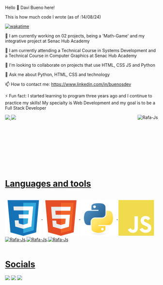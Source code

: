 Hello 👋
Davi Bueno here!

This is how much code I wrote (as of :14/08/24)

[![wakatime](https://wakatime.com/badge/user/14e75f44-94d0-4ad8-9a79-459b03179129.svg)](https://wakatime.com/@14e75f44-94d0-4ad8-9a79-459b03179129 )

🔭 I am currently working on 02 projects, being a 'Math-Game' and my integrative project at Senac Hub Academy

🌱 I am currently attending a Technical Course in Systems Development and a Technical Course in Computer Graphics at Senac Hub Academy

👯 I'm looking to collaborate on projects that use HTML, CSS JS and Python

💬 Ask me about Python, HTML, CSS and technology

📫 How to contact me: https://www.linkedin.com/in/buenosdev

⚡ Fun fact: I started learning to program three years ago and I continue to practice my skills! My specialty is Web Development and my goal is to be a Full Stack Developer




<img align="right" height="170em"  alt="Rafa-Js" src="https://media.discordapp.net/attachments/706117027408117801/1273659085408964659/3IsP.gif?ex=66bf6af5&is=66be1975&hm=f27c9471433b67c555801be2eb7da48c675e1ec6079981e0748fb4f410fa415a&=">



<table>
  <a href="https://github.com/buenosdev">
  <img height="180em" src="https://github-readme-stats.vercel.app/api?username=buenosdev&show_icons=true&theme=tokyonight&include_all_commits=true"/>
  <img height="180em" src="https://github-readme-stats.vercel.app/api/top-langs/?username=buenosdev&layout=compact&langs_count=6&theme=tokyonight"/>
</table>



# Languages ​​and tools

<div style="display: inline_block"><br>
  <img align="center" alt="Rafa-CSS"  width="120" src="https://raw.githubusercontent.com/devicons/devicon/master/icons/css3/css3-original.svg">
  <img align="center" alt="Rafa-HTML"  width="120" src="https://raw.githubusercontent.com/devicons/devicon/master/icons/html5/html5-original.svg">
  <img align="center" alt="Rafa-Python" width="120" src="https://raw.githubusercontent.com/devicons/devicon/master/icons/python/python-original.svg">
  <img align="center" alt="Rafa-Js"  width="120" src="https://raw.githubusercontent.com/devicons/devicon/master/icons/javascript/javascript-plain.svg">
  <img align="center" alt="Rafa-Js"  width="120" src="https://cdn.jsdelivr.net/gh/devicons/devicon@latest/icons/mysql/mysql-original.svg">
  <img align="center" alt="Rafa-Js"  width="120" src="https://cdn.jsdelivr.net/gh/devicons/devicon@latest/icons/illustrator/illustrator-plain.svg">
  <img align="center" alt="Rafa-Js"  width="120" src="https://cdn.jsdelivr.net/gh/devicons/devicon@latest/icons/photoshop/photoshop-original.svg">


</div><br>

 # Socials
 <div> 
<!--   <a href="https://www.youtube.com/channel/UC_-uuuZbY0AAt9CViNzvc-Q" target="_blank"><img src="https://img.shields.io/badge/YouTube-FF0000?style=for-the-badge&logo=youtube&logoColor=white" target="_blank"></a> -->
<!--   <a href="https://instagram.com/rafaballerini" target="_blank"><img src="https://img.shields.io/badge/-Instagram-%23E4405F?style=for-the-badge&logo=instagram&logoColor=white" target="_blank"></a> -->
<!--  	<a href="https://www.twitch.tv/rafaballerinii" target="_blank"><img src="https://img.shields.io/badge/Twitch-9146FF?style=for-the-badge&logo=twitch&logoColor=white" target="_blank"></a> -->
 <a href="https://discord.gg/.xkairosx." target="_blank"><img src="https://img.shields.io/badge/Discord-7289DA?style=for-the-badge&logo=discord&logoColor=white" target="_blank"></a> 
  <a href = "mailto:davibuenocgd@gmail.com"><img src="https://img.shields.io/badge/-Gmail-%23333?style=for-the-badge&logo=gmail&logoColor=white" target="_blank"></a>
  <a href="https://www.linkedin.com/in/buenosdev" target="_blank"><img src="https://img.shields.io/badge/-LinkedIn-%230077B5?style=for-the-badge&logo=linkedin&logoColor=white" target="_blank"></a>  
</div>

